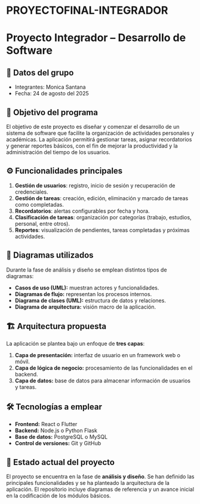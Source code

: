 # PROYECTOFINAL-INTEGRADOR
# Proyecto Integrador – Desarrollo de Software  

## 📌 Datos del grupo  
- Integrantes: Monica Santana  
- Fecha: 24 de agosto del 2025

## 🎯 Objetivo del programa  
El objetivo de este proyecto es diseñar y comenzar el desarrollo de un sistema de software que facilite la organización de actividades personales y académicas. La aplicación permitirá gestionar tareas, asignar recordatorios y generar reportes básicos, con el fin de mejorar la productividad y la administración del tiempo de los usuarios.  

## ⚙️ Funcionalidades principales  
1. **Gestión de usuarios**: registro, inicio de sesión y recuperación de credenciales.  
2. **Gestión de tareas**: creación, edición, eliminación y marcado de tareas como completadas.  
3. **Recordatorios**: alertas configurables por fecha y hora.  
4. **Clasificación de tareas**: organización por categorías (trabajo, estudios, personal, entre otros).  
5. **Reportes**: visualización de pendientes, tareas completadas y próximas actividades.  

## 🧩 Diagramas utilizados  
Durante la fase de análisis y diseño se emplean distintos tipos de diagramas:  
- **Casos de uso (UML):** muestran actores y funcionalidades.  
- **Diagramas de flujo:** representan los procesos internos.  
- **Diagrama de clases (UML):** estructura de datos y relaciones.  
- **Diagrama de arquitectura:** visión macro de la aplicación.  

## 🏗️ Arquitectura propuesta  
La aplicación se plantea bajo un enfoque de **tres capas**:  
1. **Capa de presentación:** interfaz de usuario en un framework web o móvil.  
2. **Capa de lógica de negocio:** procesamiento de las funcionalidades en el backend.  
3. **Capa de datos:** base de datos para almacenar información de usuarios y tareas.  

## 🛠️ Tecnologías a emplear  
- **Frontend:** React o Flutter  
- **Backend:** Node.js o Python Flask  
- **Base de datos:** PostgreSQL o MySQL  
- **Control de versiones:** Git y GitHub  

## 🚀 Estado actual del proyecto  
El proyecto se encuentra en la fase de **análisis y diseño**. Se han definido las principales funcionalidades y se ha planteado la arquitectura de la aplicación. El repositorio incluye diagramas de referencia y un avance inicial en la codificación de los módulos básicos.  
